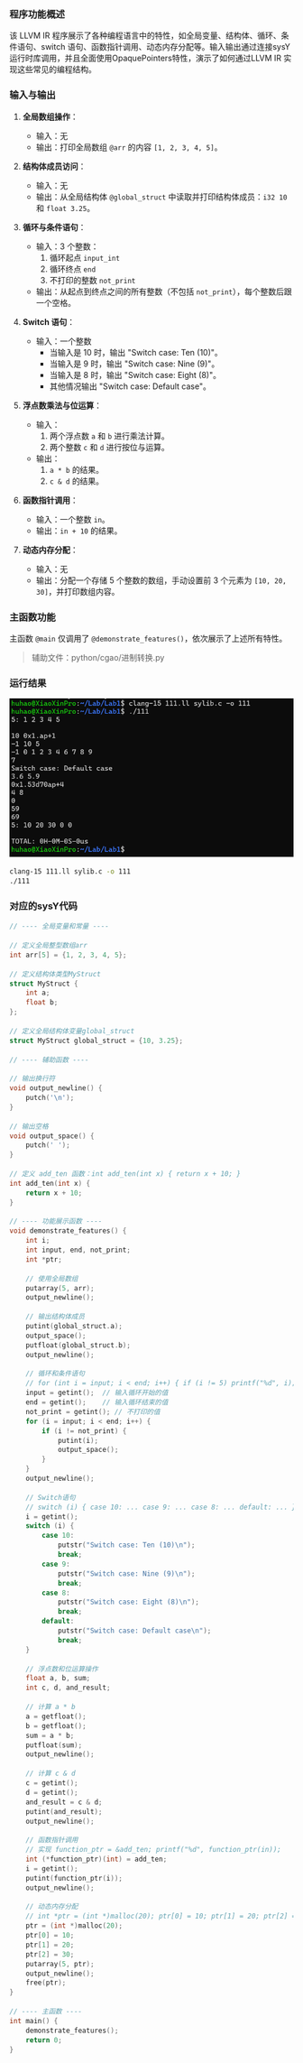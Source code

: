 ### 程序功能概述

该 LLVM IR 程序展示了各种编程语言中的特性，如全局变量、结构体、循环、条件语句、switch 语句、函数指针调用、动态内存分配等。输入输出通过连接sysY运行时库调用，并且全面使用OpaquePointers特性，演示了如何通过LLVM IR 实现这些常见的编程结构。

### 输入与输出

1. **全局数组操作**：
   - 输入：无
   - 输出：打印全局数组 `@arr` 的内容 `[1, 2, 3, 4, 5]`。

2. **结构体成员访问**：
   - 输入：无
   - 输出：从全局结构体 `@global_struct` 中读取并打印结构体成员：`i32 10` 和 `float 3.25`。

3. **循环与条件语句**：
   - 输入：3 个整数：
     1. 循环起点 `input_int`
     2. 循环终点 `end`
     3. 不打印的整数 `not_print`
   - 输出：从起点到终点之间的所有整数（不包括 `not_print`），每个整数后跟一个空格。

4. **Switch 语句**：
   - 输入：一个整数
     - 当输入是 10 时，输出 "Switch case: Ten (10)"。
     - 当输入是 9 时，输出 "Switch case: Nine (9)"。
     - 当输入是 8 时，输出 "Switch case: Eight (8)"。
     - 其他情况输出 "Switch case: Default case"。

5. **浮点数乘法与位运算**：
   - 输入：
     1. 两个浮点数 `a` 和 `b` 进行乘法计算。
     2. 两个整数 `c` 和 `d` 进行按位与运算。
   - 输出：
     1. `a * b` 的结果。
     2. `c & d` 的结果。

6. **函数指针调用**：
   - 输入：一个整数 `in`。
   - 输出：`in + 10` 的结果。

7. **动态内存分配**：
   - 输入：无
   - 输出：分配一个存储 5 个整数的数组，手动设置前 3 个元素为 `[10, 20, 30]`，并打印数组内容。

### 主函数功能

主函数 `@main` 仅调用了 `@demonstrate_features()`，依次展示了上述所有特性。



>   辅助文件：python/cgao/进制转换.py

### 运行结果

![image-20240921202028461](./编译预备实验1.assets/image-20240921202028461.png)

```sh
clang-15 111.ll sylib.c -o 111
./111
```

### 对应的sysY代码

```c
// ---- 全局变量和常量 ----

// 定义全局整型数组arr
int arr[5] = {1, 2, 3, 4, 5};

// 定义结构体类型MyStruct
struct MyStruct {
    int a;
    float b;
};

// 定义全局结构体变量global_struct
struct MyStruct global_struct = {10, 3.25};

// ---- 辅助函数 ----

// 输出换行符
void output_newline() {
    putch('\n');
}

// 输出空格
void output_space() {
    putch(' ');
}

// 定义 add_ten 函数：int add_ten(int x) { return x + 10; }
int add_ten(int x) {
    return x + 10;
}

// ---- 功能展示函数 ----
void demonstrate_features() {
    int i;
    int input, end, not_print;
    int *ptr;

    // 使用全局数组
    putarray(5, arr);
    output_newline();

    // 输出结构体成员
    putint(global_struct.a);
    output_space();
    putfloat(global_struct.b);
    output_newline();

    // 循环和条件语句
    // for (int i = input; i < end; i++) { if (i != 5) printf("%d", i); }
    input = getint();  // 输入循环开始的值
    end = getint();    // 输入循环结束的值
    not_print = getint(); // 不打印的值
    for (i = input; i < end; i++) {
        if (i != not_print) {
            putint(i);
            output_space();
        }
    }
    output_newline();

    // Switch语句
    // switch (i) { case 10: ... case 9: ... case 8: ... default: ... }
    i = getint();
    switch (i) {
        case 10:
            putstr("Switch case: Ten (10)\n");
            break;
        case 9:
            putstr("Switch case: Nine (9)\n");
            break;
        case 8:
            putstr("Switch case: Eight (8)\n");
            break;
        default:
            putstr("Switch case: Default case\n");
            break;
    }

    // 浮点数和位运算操作
    float a, b, sum;
    int c, d, and_result;

    // 计算 a * b
    a = getfloat();
    b = getfloat();
    sum = a * b;
    putfloat(sum);
    output_newline();

    // 计算 c & d
    c = getint();
    d = getint();
    and_result = c & d;
    putint(and_result);
    output_newline();

    // 函数指针调用
    // 实现 function_ptr = &add_ten; printf("%d", function_ptr(in));
    int (*function_ptr)(int) = add_ten;
    i = getint();
    putint(function_ptr(i));
    output_newline();

    // 动态内存分配
    // int *ptr = (int *)malloc(20); ptr[0] = 10; ptr[1] = 20; ptr[2] = 30;
    ptr = (int *)malloc(20);
    ptr[0] = 10;
    ptr[1] = 20;
    ptr[2] = 30;
    putarray(5, ptr);
    output_newline();
    free(ptr);
}

// ---- 主函数 ----
int main() {
    demonstrate_features();
    return 0;
}
```

